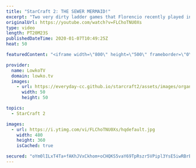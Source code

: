 ```yaml
---
title: "StarCraft 2: THE SEWER MERMAID!"
excerpt: "Two very dirty ladder games that Florencio recently played in StarCraft 2. In this video I cast two replays of Diamond League Terran versus Terran and Diamond League Terran versus Protoss. Florencio, also known as the Sewer Mermaid (nickname given to him by PiG), likes to go for strategies that nobody"
originalUrl: https://youtube.com/watch?v=FLChoTNU0Xs
type: video
length: PT20M23S
publishedDateTime: 2020-01-07T10:49:25Z
heat: 50

featuredContent: "<iframe width=\"800\" height=\"500\" frameborder=\"0\" src=\"https://www.youtube.com/embed/FLChoTNU0Xs\" allow=\"accelerometer; autoplay; encrypted-media; gyroscope; picture-in-picture\" allowfullscreen></iframe>"

provider:
  name: LowkoTV
  domain: lowko.tv
  images:
    - url: https://everyday-cc.github.io/starcraft2/assets/images/organizations/lowko.tv-50x50.jpg
      width: 50
      height: 50

topics:
  - StarCraft 2

images:
  - url: https://i.ytimg.com/vi/FLChoTNU0Xs/hqdefault.jpg
    width: 480
    height: 360
    isCached: true

secured: "oYm0lILxT4Ta+fAKhJVxCkhom+oCHQKS5vaY69TpRszr5VPipl3YsE5iwRBrBafNn1HWPcuPNLAQItemrtkrtJ/jOtj+si+T5/Ox09BaEpVP/FZ3yvdgy8K2tvNnGG7mH+Isk/qW6DKgL0HR6B/2rh2Lmssv+VEYubeBZ1b7URzBPePOdAQ95q89y9DozC07khmjES3QapIaFTHtldB3zQFoI6J+T+eyaIrROq54VBI6CPJ9Q3+KZTBKLINAadl9Ag3cd8MC42g76CB4Uy8AKerYgtO0Pcemq/UvJzcfI6h7dFkgvxk5SQkM9yk8VR9fI+7aOHwTiSKgEvgV27pNhfdqbmmpe8am/uGciLYJX20TdzPIPjUNvszuUTABt8JjhM2Qbhe/+yd4Kldnyk1kUN8jpqHiVkamoGbL3MXQtCikfg0pSLnwW+JbSG6NnC1j;URcKMRdqlOPYULWHXjnpSQ=="
---
```


